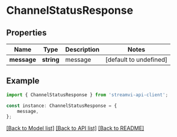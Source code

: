 # ChannelStatusResponse


## Properties

Name | Type | Description | Notes
------------ | ------------- | ------------- | -------------
**message** | **string** | message | [default to undefined]

## Example

```typescript
import { ChannelStatusResponse } from 'streamvi-api-client';

const instance: ChannelStatusResponse = {
    message,
};
```

[[Back to Model list]](../README.md#documentation-for-models) [[Back to API list]](../README.md#documentation-for-api-endpoints) [[Back to README]](../README.md)
